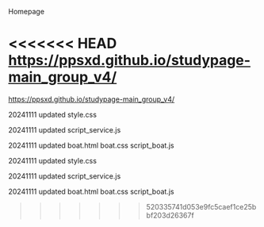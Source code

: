 Homepage

<<<<<<< HEAD
https://ppsxd.github.io/studypage-main_group_v4/
=======
https://ppsxd.github.io/studypage-main_group_v4/

20241111
updated style.css

20241111
updated script_service.js

20241111
updated boat.html boat.css script_boat.js


20241111
updated style.css

20241111
updated script_service.js

20241111
updated boat.html boat.css script_boat.js
>>>>>>> 520335741d053e9fc5caef1ce25bbf203d26367f
